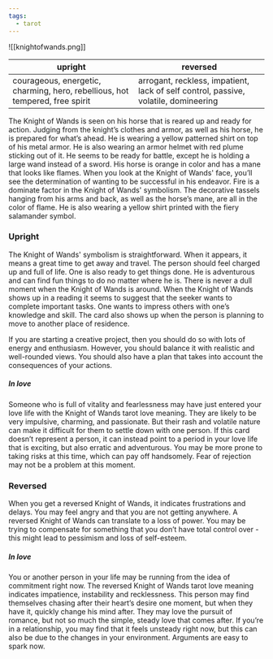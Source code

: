 ```yaml
---
tags:
  - tarot
---
```

![[knightofwands.png]]

| upright                                                                      | reversed                                                                            |
| ---------------------------------------------------------------------------- | ----------------------------------------------------------------------------------- |
| courageous, energetic, charming, hero, rebellious, hot tempered, free spirit | arrogant, reckless, impatient, lack of self control, passive, volatile, domineering |

The Knight of Wands is seen on his horse that is reared up and ready for action. Judging from the knight’s clothes and armor, as well as his horse, he is prepared for what’s ahead. He is wearing a yellow patterned shirt on top of his metal armor. He is also wearing an armor helmet with red plume sticking out of it. He seems to be ready for battle, except he is holding a large wand instead of a sword. His horse is orange in color and has a mane that looks like flames. When you look at the Knight of Wands' face, you’ll see the determination of wanting to be successful in his endeavor. Fire is a dominate factor in the Knight of Wands' symbolism. The decorative tassels hanging from his arms and back, as well as the horse’s mane, are all in the color of flame. He is also wearing a yellow shirt printed with the fiery salamander symbol.

### Upright
The Knight of Wands' symbolism is straightforward. When it appears, it means a great time to get away and travel. The person should feel charged up and full of life. One is also ready to get things done. He is adventurous and can find fun things to do no matter where he is. There is never a dull moment when the Knight of Wands is around. When the Knight of Wands shows up in a reading it seems to suggest that the seeker wants to complete important tasks. One wants to impress others with one’s knowledge and skill. The card also shows up when the person is planning to move to another place of residence.

If you are starting a creative project, then you should do so with lots of energy and enthusiasm. However, you should balance it with realistic and well-rounded views. You should also have a plan that takes into account the consequences of your actions.

##### In love
Someone who is full of vitality and fearlessness may have just entered your love life with the Knight of Wands tarot love meaning. They are likely to be very impulsive, charming, and passionate. But their rash and volatile nature can make it difficult for them to settle down with one person. If this card doesn’t represent a person, it can instead point to a period in your love life that is exciting, but also erratic and adventurous. You may be more prone to taking risks at this time, which can pay off handsomely. Fear of rejection may not be a problem at this moment.


### Reversed
When you get a reversed Knight of Wands, it indicates frustrations and delays. You may feel angry and that you are not getting anywhere. A reversed Knight of Wands can translate to a loss of power. You may be trying to compensate for something that you don’t have total control over - this might lead to pessimism and loss of self-esteem.

##### In love
You or another person in your life may be running from the idea of commitment right now. The reversed Knight of Wands tarot love meaning indicates impatience, instability and recklessness. This person may find themselves chasing after their heart’s desire one moment, but when they have it, quickly change his mind after. They may love the pursuit of romance, but not so much the simple, steady love that comes after. If you’re in a relationship, you may find that it feels unsteady right now, but this can also be due to the changes in your environment. Arguments are easy to spark now.
